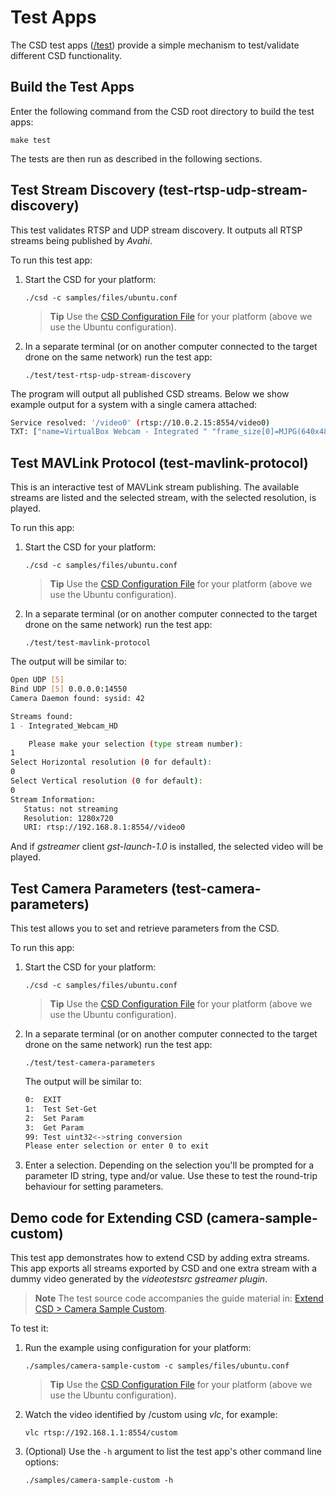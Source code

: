# Test Apps

The CSD test apps ([/test](https://github.com/intel/camera-streaming-daemon/tree/master/test)) provide a simple mechanism to test/validate different CSD functionality.

## Build the Test Apps

Enter the following command from the CSD root directory to build the test apps:

```
make test
```

The tests are then run as described in the following sections.


## Test Stream Discovery (test-rtsp-udp-stream-discovery)

This test validates RTSP and UDP stream discovery. It outputs all RTSP streams being published by *Avahi*.

To run this test app:
1. Start the CSD for your platform:
   ```
   ./csd -c samples/files/ubuntu.conf
   ```
   > **Tip** Use the [CSD Configuration File](../guide/configuration_file.md) for your platform (above we use the Ubuntu configuration).
   
1. In a separate terminal (or on another computer connected to the target drone on the same network) run the test app:
   ```
   ./test/test-rtsp-udp-stream-discovery
   ```

The program will output all published CSD streams. Below we show example output for a system with a single camera attached:
```bash
Service resolved: '/video0' (rtsp://10.0.2.15:8554/video0)
TXT: ["name=VirtualBox Webcam - Integrated " "frame_size[0]=MJPG(640x480,160x120,320x180,320x240,424x240,640x360,848x480,960x540,1280x720,1920x1080)"]
```
<!-- How do I enable log debug? -->


## Test MAVLink Protocol (test-mavlink-protocol)

This is an interactive test of MAVLink stream publishing. The available streams are listed and the selected stream, with the selected resolution, is played.

To run this app:
1. Start the CSD for your platform:
   ```
   ./csd -c samples/files/ubuntu.conf
   ```
   > **Tip** Use the [CSD Configuration File](../guide/configuration_file.md) for your platform (above we use the Ubuntu configuration).
1. In a separate terminal (or on another computer connected to the target drone on the same network) run the test app:
   ```
   ./test/test-mavlink-protocol
   ```

The output will be similar to:
```bash
Open UDP [5]
Bind UDP [5] 0.0.0.0:14550
Camera Daemon found: sysid: 42

Streams found:
1 - Integrated_Webcam_HD

    Please make your selection (type stream number):
1
Select Horizontal resolution (0 for default): 
0
Select Vertical resolution (0 for default): 
0
Stream Information:
   Status: not streaming
   Resolution: 1280x720
   URI: rtsp://192.168.8.1:8554//video0
```

And if *gstreamer* client *gst-launch-1.0* is installed, the selected video will be played.


<!-- Open issue: https://github.com/intel/camera-streaming-daemon/issues/132 -->


## Test Camera Parameters (test-camera-parameters)

This test allows you to set and retrieve parameters from the CSD. 

To run this app:
1. Start the CSD for your platform:
   ```
   ./csd -c samples/files/ubuntu.conf
   ```
   > **Tip** Use the [CSD Configuration File](../guide/configuration_file.md) for your platform (above we use the Ubuntu configuration).
1. In a separate terminal (or on another computer connected to the target drone on the same network) run the test app:
   ```
   ./test/test-camera-parameters
   ```

   The output will be similar to:
   ```bash
   0:  EXIT
   1:  Test Set-Get
   2:  Set Param
   3:  Get Param
   99: Test uint32<->string conversion
   Please enter selection or enter 0 to exit
   ```
1. Enter a selection. Depending on the selection you'll be prompted for a parameter ID string, type and/or value. Use these to test the round-trip behaviour for setting parameters.


## Demo code for Extending CSD (camera-sample-custom) 

This test app demonstrates how to extend CSD by adding extra streams. This app exports all streams exported by CSD and one extra stream with a dummy video generated by the *videotestsrc gstreamer plugin*.

> **Note** The test source code accompanies the guide material in: [Extend CSD > Camera Sample Custom](../guide/extending_csd.md#camera-sample-custom).

To test it:

1. Run the example using configuration for your platform:
   ```
   ./samples/camera-sample-custom -c samples/files/ubuntu.conf
   ```
   > **Tip** Use the [CSD Configuration File](../guide/configuration_file.md) for your platform (above we use the Ubuntu configuration).

1. Watch the video identified by /custom using *vlc*, for example:
   ```
   vlc rtsp://192.168.1.1:8554/custom
   ```
1. (Optional) Use the `-h` argument to list the test app's other command line options:
   ```
   ./samples/camera-sample-custom -h
   ```
   
<!-- Open issue: https://github.com/intel/camera-streaming-daemon/issues/131  -->